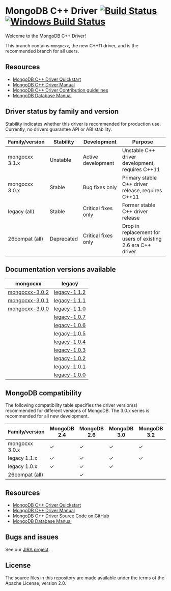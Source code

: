 # MongoDB C++ Driver [![Build Status](https://travis-ci.org/mongodb/mongo-cxx-driver.svg?branch=master)](https://travis-ci.org/mongodb/mongo-cxx-driver)[![Windows Build Status](https://ci.appveyor.com/api/projects/status/w95xuowdjpr0img1/branch/master?svg=true)](https://ci.appveyor.com/project/markbenvenuto/mongo-cxx-driver)

Welcome to the MongoDB C++ Driver!

This branch contains `mongocxx`, the new C++11 driver, and is the recommended
branch for all users.

## Resources

* [MongoDB C++ Driver Quickstart](https://mongodb.github.io/mongo-cxx-driver/mongocxx-v3/tutorial/)
* [MongoDB C++ Driver Manual](https://mongodb.github.io/mongo-cxx-driver/)
* [MongoDB C++ Driver Contribution guidelines](https://mongodb.github.io/mongo-cxx-driver/contributing/)
* [MongoDB Database Manual](http://docs.mongodb.com/manual/)

## Driver status by family and version

Stability indicates whether this driver is recommended for production use.
Currently, no drivers guarantee API or ABI stability.

| Family/version | Stability   | Development         | Purpose                                                      |
| ---------------| ------------| ------------------- | ------------------------------------------------------------ |
| mongocxx 3.1.x | Unstable    | Active development  | Unstable C++ driver development, requires C++11              |
| mongocxx 3.0.x | Stable      | Bug fixes only      | Primary stable C++ driver release, requires C++11            |
| legacy   (all) | Stable      | Critical fixes only | Former stable C++ driver release                             |
| 26compat (all) | Deprecated  | Critical fixes only | Drop in replacement for users of existing 2.6 era C++ driver |

## Documentation versions available

| mongocxx                             | legacy
| -------------------------------------| --------------------------------
| [mongocxx-3.0.2](../mongocxx-3.0.2/) | [legacy-1.1.2](../legacy-1.1.2/)
| [mongocxx-3.0.1](../mongocxx-3.0.1/) | [legacy-1.1.1](../legacy-1.1.1/)
| [mongocxx-3.0.0](../mongocxx-3.0.0/) | [legacy-1.1.0](../legacy-1.1.0/)
|                                      | [legacy-1.0.7](../legacy-1.0.7/)
|                                      | [legacy-1.0.6](../legacy-1.0.6/)
|                                      | [legacy-1.0.5](../legacy-1.0.5/)
|                                      | [legacy-1.0.4](../legacy-1.0.4/)
|                                      | [legacy-1.0.3](../legacy-1.0.3/)
|                                      | [legacy-1.0.2](../legacy-1.0.2/)
|                                      | [legacy-1.0.1](../legacy-1.0.1/)
|                                      | [legacy-1.0.0](../legacy-1.0.0/)

## MongoDB compatibility

The following compatibility table specifies the driver version(s)
recommended for different versions of MongoDB.  The 3.0.x series
is recommended for all new development.

| Family/version | MongoDB 2.4 | MongoDB 2.6 | MongoDB 3.0 | MongoDB 3.2 |
| ---------------| ------------| ------------| ------------| ------------|
| mongocxx 3.0.x | ✓           | ✓           | ✓           | ✓           |
| legacy   1.1.x | ✓           | ✓           | ✓           | ✓           |
| legacy   1.0.x | ✓           | ✓           | ✓           |             |
| 26compat (all) |             | ✓           |             |             |

## Resources

* [MongoDB C++ Driver Quickstart](https://mongodb.github.io/mongo-cxx-driver/mongocxx-v3/tutorial/)
* [MongoDB C++ Driver Manual](https://mongodb.github.io/mongo-cxx-driver/)
* [MongoDB C++ Driver Source Code on GitHub](https://github.com/mongodb/mongo-cxx-driver)
* [MongoDB Database Manual](http://docs.mongodb.com/manual/)

## Bugs and issues

See our [JIRA project](http://jira.mongodb.org/browse/CXX).

## License

The source files in this repository are made available under the terms of
the Apache License, version 2.0.
